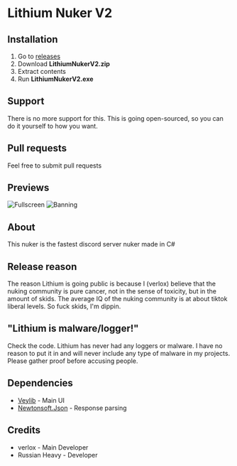 # Lithium Nuker V2

## Installation
1. Go to [releases](https://github.com/verlox/Lithium-Nuker-2/releases)
2. Download **LithiumNukerV2.zip**
3. Extract contents
4. Run **LithiumNukerV2.exe**

## Support
There is no more support for this. This is going open-sourced, so you can do it yourself to how you want.

## Pull requests
Feel free to submit pull requests

## Previews
![Fullscreen](https://github.com/verlox/Lithium-Nuker-2/blob/old-ui/Previews/preview.png)
![Banning](https://github.com/verlox/Lithium-Nuker-2/blob/old-ui/Previews/banning.gif)

## About
This nuker is the fastest discord server nuker made in C#

## Release reason
The reason Lithium is going public is because I (verlox) believe that the nuking community is pure cancer, not in the sense of toxicity, but in the amount of skids. The average IQ of the nuking community is at about tiktok liberal levels. So fuck skids, I'm dippin.

## "Lithium is malware/logger!"
Check the code. Lithium has never had any loggers or malware. I have no reason to put it in and will never include any type of malware in my projects. Please gather proof before accusing people.

## Dependencies
* [Veylib](https://github.com/verlox/Veylib2) - Main UI
* [Newtonsoft.Json](https://www.nuget.org/packages/Newtonsoft.Json/) - Response parsing

## Credits
* verlox - Main Developer
* Russian Heavy - Developer
